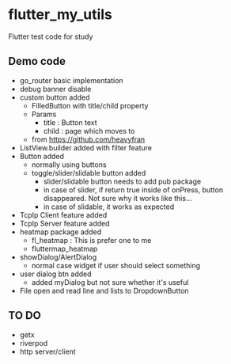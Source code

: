 # flutter_my_utils

Flutter test code for study

## Demo code

- go_router basic implementation
- debug banner disable
- custom button added
  - FilledButton with title/child property
  - Params
    - title : Button text
    - child : page which moves to
  - from <https://github.com/heavyfran>
- ListView.builder added with filter feature
- Button added
  - normally using buttons
  - toggle/slider/slidable button added
    - slider/slidable button needs to add pub package
    - in case of slider, if return true inside of onPress, button disappeared. Not sure why it works like this...
    - in case of slidable, it works as expected
- TcpIp Client feature added
- TcpIp Server feature added
- heatmap package added
  - fl_heatmap : This is prefer one to me
  - fluttermap_heatmap
- showDialog/AlertDialog
  - normal case widget if user should select something
- user dialog btn added
  - added myDialog but not sure whether it's useful
- File open and read line and lists to DropdownButton

## TO DO

- getx
- riverpod
- http server/client
